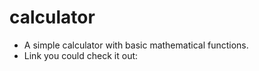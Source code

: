 # calculator

* A simple calculator with basic mathematical functions.
* Link you could check it out: 